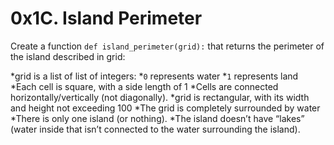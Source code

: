 # 0x1C. Island Perimeter

Create a function `def island_perimeter(grid):` that returns the perimeter of the island described in grid:

*grid is a list of list of integers:
 *`0` represents water
 *`1` represents land
 *Each cell is square, with a side length of 1
 *Cells are connected horizontally/vertically (not diagonally).
 *grid is rectangular, with its width and height not exceeding 100
*The grid is completely surrounded by water
*There is only one island (or nothing).
*The island doesn’t have “lakes” (water inside that isn’t connected to the water surrounding the island).